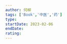 ```yaml
---
author: 何柳
tags: ['Book','中医','药']
type: 
startDate: 2023-02-06
endDate:
rating: 
---
```































